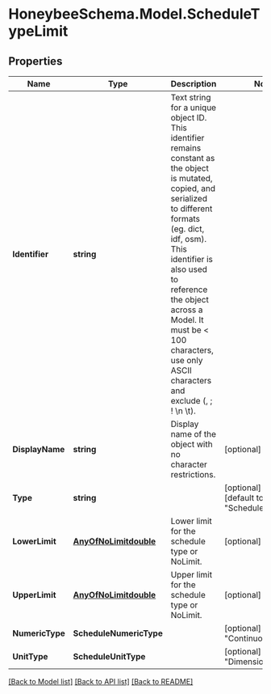 
# HoneybeeSchema.Model.ScheduleTypeLimit

## Properties

Name | Type | Description | Notes
------------ | ------------- | ------------- | -------------
**Identifier** | **string** | Text string for a unique object ID. This identifier remains constant as the object is mutated, copied, and serialized to different formats (eg. dict, idf, osm). This identifier is also used to reference the object across a Model. It must be &lt; 100 characters, use only ASCII characters and exclude (, ; ! \\n \\t). | 
**DisplayName** | **string** | Display name of the object with no character restrictions. | [optional] 
**Type** | **string** |  | [optional] [readonly] [default to "ScheduleTypeLimit"]
**LowerLimit** | [**AnyOfNoLimitdouble**](AnyOfNoLimitdouble.md) | Lower limit for the schedule type or NoLimit. | [optional] 
**UpperLimit** | [**AnyOfNoLimitdouble**](AnyOfNoLimitdouble.md) | Upper limit for the schedule type or NoLimit. | [optional] 
**NumericType** | **ScheduleNumericType** |  | [optional] [default to "Continuous"]
**UnitType** | **ScheduleUnitType** |  | [optional] [default to "Dimensionless"]

[[Back to Model list]](../README.md#documentation-for-models)
[[Back to API list]](../README.md#documentation-for-api-endpoints)
[[Back to README]](../README.md)

